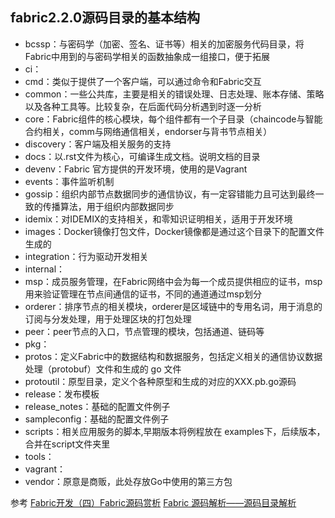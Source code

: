 

## fabric2.2.0源码目录的基本结构     
* bcssp：与密码学（加密、签名、证书等）相关的加密服务代码目录，将Fabric中用到的与密码学相关的函数抽象成一组接口，便于拓展
* ci：
* cmd：类似于提供了一个客户端，可以通过命令和Fabric交互
* common：一些公共库，主要是相关的错误处理、日志处理、账本存储、策略以及各种工具等。比较复杂，在后面代码分析遇到时逐一分析
* core：Fabric组件的核心模块，每个组件都有一个子目录（chaincode与智能合约相关，comm与网络通信相关，endorser与背书节点相关）
* discovery：客户端及相关服务的支持
* docs：以.rst文件为核心，可编译生成文档。说明文档的目录
* devenv：Fabric 官方提供的开发环境，使用的是Vagrant
* events：事件监听机制
* gossip：组织内部节点数据同步的通信协议，有一定容错能力且可达到最终一致的传播算法，用于组织内部数据同步
* idemix：对IDEMIX的支持相关，和零知识证明相关，适用于开发环境
* images：Docker镜像打包文件，Docker镜像都是通过这个目录下的配置文件生成的
* integration：行为驱动开发相关
* internal：
* msp：成员服务管理，在Fabric网络中会为每一个成员提供相应的证书，msp用来验证管理在节点间通信的证书，不同的通道通过msp划分
* orderer：排序节点的相关模块，orderer是区域链中的专用名词，用于消息的订阅与分发处理，用于处理区块的打包处理
* peer：peer节点的入口，节点管理的模块，包括通道、链码等
* pkg：
* protos：定义Fabric中的数据结构和数据服务，包括定义相关的通信协议数据处理（protobuf）文件和生成的 go 文件
* protoutil：原型目录，定义个各种原型和生成的对应的XXX.pb.go源码
* release：发布模板
* release_notes：基础的配置文件例子
* sampleconfig：基础的配置文件例子
* scripts：相关应用服务的脚本,早期版本将例程放在 examples下，后续版本，合并在script文件夹里
* tools：
* vagrant：
* vendor：原意是商贩，此处存放Go中使用的第三方包

参考
[Fabric开发（四）Fabric源码赏析](https://blog.csdn.net/jambeau/article/details/107687446)
[Fabric 源码解析——源码目录解析](https://dandelioncloud.cn/article/details/1504318261805281282)
